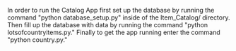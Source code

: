 In order to run the Catalog App first set up the database by running the command "python database_setup.py" inside of the Item_Catalog/ directory. Then fill up the database with data by running the command "python lotsofcountryitems.py." Finally to get the app running enter the command "python country.py."  
